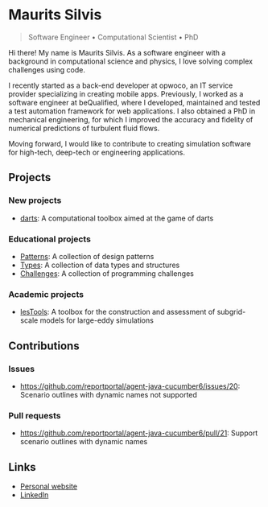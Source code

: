 # Maurits Silvis

> Software Engineer • Computational Scientist • PhD

Hi there!
My name is Maurits Silvis.
As a software engineer with a background in computational science and physics, I love solving complex challenges using code.

I recently started as a back-end developer at opwoco, an IT service provider specializing in creating mobile apps.
Previously, I worked as a software engineer at beQualified, where I developed, maintained and tested a test automation framework for web applications.
I also obtained a PhD in mechanical engineering, for which I improved the accuracy and fidelity of numerical predictions of turbulent fluid flows.

Moving forward, I would like to contribute to creating simulation software for high-tech, deep-tech or engineering applications.

## Projects

### New projects

- [darts](https://github.com/mauritssilvis/darts): A computational toolbox aimed at the game of darts

### Educational projects

- [Patterns](https://github.com/mauritssilvis/patterns): A collection of design patterns
- [Types](https://github.com/mauritssilvis/types): A collection of data types and structures
- [Challenges](https://github.com/mauritssilvis/challenges): A collection of programming challenges

### Academic projects

- [lesTools](https://github.com/mauritssilvis/lesTools): A toolbox for the construction and assessment of subgrid-scale models for large-eddy simulations

## Contributions

### Issues

- https://github.com/reportportal/agent-java-cucumber6/issues/20: Scenario outlines with dynamic names not supported
<!-- - [...](https://github.com/search?q=author%3Amauritssilvis+type%3Aissue+-user%3Amauritssilvis&type=Issues) -->

### Pull requests

- https://github.com/reportportal/agent-java-cucumber6/pull/21: Support scenario outlines with dynamic names
<!-- - [...](https://github.com/search?q=author%3Amauritssilvis+type%3Apr+-user%3Amauritssilvis&type=Issues) -->

## Links

- [Personal website](https://mauritssilvis.nl/)
- [LinkedIn](https://www.linkedin.com/in/mauritssilvis/)
